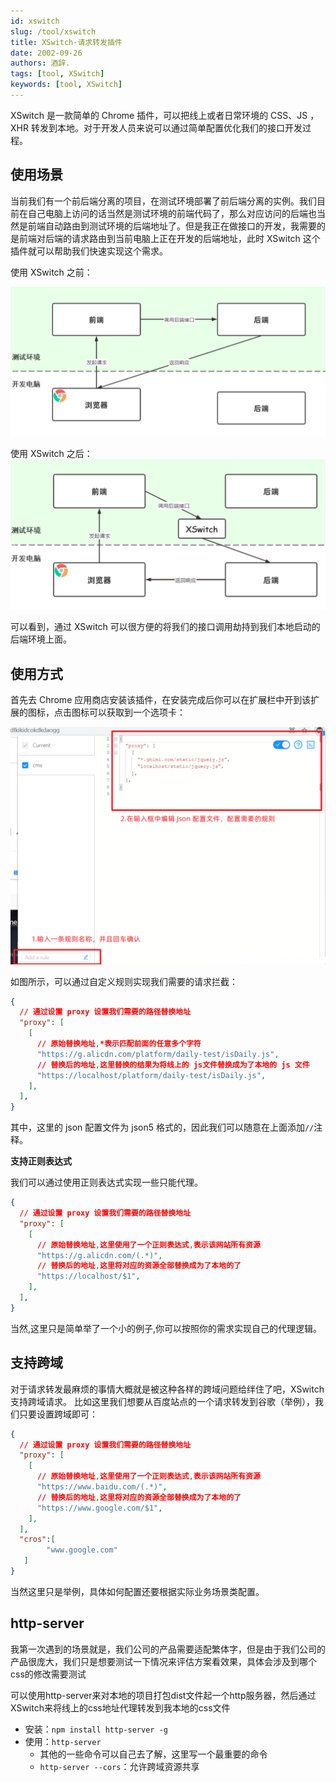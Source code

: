 ```yaml
---
id: xswitch
slug: /tool/xswitch
title: XSwitch-请求转发插件
date: 2002-09-26
authors: 酒辞.
tags: [tool, XSwitch]
keywords: [tool, XSwitch]
---
```



XSwitch 是一款简单的 Chrome 插件，可以把线上或者日常环境的 CSS、JS ，XHR 转发到本地。对于开发人员来说可以通过简单配置优化我们的接口开发过程。



## 使用场景

当前我们有一个前后端分离的项目，在测试环境部署了前后端分离的实例。我们目前在自己电脑上访问的话当然是测试环境的前端代码了，那么对应访问的后端也当然是前端自动路由到测试环境的后端地址了。但是我正在做接口的开发，我需要的是前端对后端的请求路由到当前电脑上正在开发的后端地址，此时 XSwitch 这个插件就可以帮助我们快速实现这个需求。



使用 XSwitch 之前：

![image-20240118163734298](XSwitch-请求转发插件.assets/image-20240118163734298.png)

使用 XSwitch 之后：
![image-20240118163802463](XSwitch-请求转发插件.assets/image-20240118163802463.png)

可以看到，通过 XSwitch 可以很方便的将我们的接口调用劫持到我们本地启动的后端环境上面。



## 使用方式

首先去 Chrome 应用商店安装该插件，在安装完成后你可以在扩展栏中开到该扩展的图标，点击图标可以获取到一个选项卡：

![image-20240118163911237](XSwitch-请求转发插件.assets/image-20240118163911237.png)



如图所示，可以通过自定义规则实现我们需要的请求拦截：

```json
{
  // 通过设置 proxy 设置我们需要的路径替换地址
  "proxy": [
    [
      // 原始替换地址,*表示匹配前面的任意多个字符
      "https://g.alicdn.com/platform/daily-test/isDaily.js",
      // 替换后的地址,这里替换的结果为将线上的 js文件替换成为了本地的 js 文件
      "https://localhost/platform/daily-test/isDaily.js",
    ],
  ],
}
```

其中，这里的 json 配置文件为 json5 格式的，因此我们可以随意在上面添加`//`注释。



**支持正则表达式**

我们可以通过使用正则表达式实现一些只能代理。

```json
{
  // 通过设置 proxy 设置我们需要的路径替换地址
  "proxy": [
    [
      // 原始替换地址,这里使用了一个正则表达式,表示该网站所有资源
      "https://g.alicdn.com/(.*)",
      // 替换后的地址,这里将对应的资源全部替换成为了本地的了
      "https://localhost/$1",
    ],
  ],
}
```

当然,这里只是简单举了一个小的例子,你可以按照你的需求实现自己的代理逻辑。





## 支持跨域

对于请求转发最麻烦的事情大概就是被这种各样的跨域问题给绊住了吧，XSwitch 支持跨域请求。
比如这里我们想要从百度站点的一个请求转发到谷歌（举例），我们只要设置跨域即可：

```json
{
  // 通过设置 proxy 设置我们需要的路径替换地址
  "proxy": [
    [
      // 原始替换地址,这里使用了一个正则表达式,表示该网站所有资源
      "https://www.baidu.com/(.*)",
      // 替换后的地址,这里将对应的资源全部替换成为了本地的了
      "https://www.google.com/$1",
    ],
  ],
  "cros":[
		"www.google.com"
   ]
}
```

当然这里只是举例，具体如何配置还要根据实际业务场景类配置。



## http-server

我第一次遇到的场景就是，我们公司的产品需要适配繁体字，但是由于我们公司的产品很庞大，我们只是想要测试一下情况来评估方案看效果，具体会涉及到哪个css的修改需要测试



可以使用http-server来对本地的项目打包dist文件起一个http服务器，然后通过XSwitch来将线上的css地址代理转发到我本地的css文件



- 安装：`npm install http-server -g`
- 使用：`http-server`
  - 其他的一些命令可以自己去了解，这里写一个最重要的命令
  - `http-server --cors`：允许跨域资源共享 

